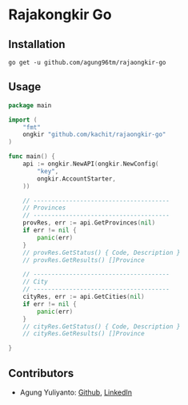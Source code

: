 Rajakongkir Go
=======================================

## Installation
```shell
go get -u github.com/agung96tm/rajaongkir-go
```

## Usage

```go
package main

import (
	"fmt"
	ongkir "github.com/kachit/rajaongkir-go"
)

func main() {
	api := ongkir.NewAPI(ongkir.NewConfig(
		"key",
		ongkir.AccountStarter,
	))

	// --------------------------------------
	// Provinces
	// --------------------------------------
	provRes, err := api.GetProvinces(nil)
	if err != nil {
		panic(err)
	}
	// provRes.GetStatus() { Code, Description }
	// provRes.GetResults() []Province

	// --------------------------------------
	// City
	// --------------------------------------
	cityRes, err := api.GetCities(nil)
	if err != nil {
		panic(err)
	}
	// cityRes.GetStatus() { Code, Description }
	// cityRes.GetResults() []Province

}
```

## Contributors
* Agung Yuliyanto: [Github](https://github.com/agung96tm), [LinkedIn](https://www.linkedin.com/in/agung96tm/)
